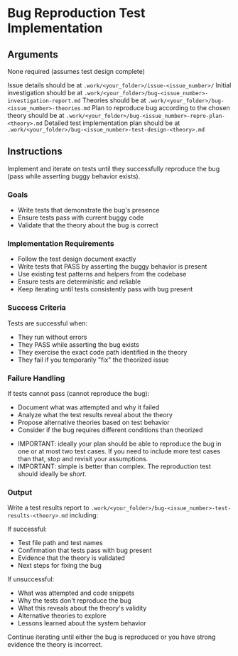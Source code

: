 # Bug Reproduction Test Implementation

## Arguments
None required (assumes test design complete)

Issue details should be at `.work/<your_folder>/issue-<issue_number>/`
Initial investigation should be at `.work/<your_folder>/bug-<issue_number>-investigation-report.md`
Theories should be at `.work/<your_folder>/bug-<issue_number>-theories.md`
Plan to reproduce bug according to the chosen theory should be at `.work/<your_folder>/bug-<issue_number>-repro-plan-<theory>.md`
Detailed test implementation plan should be at `.work/<your_folder>/bug-<issue_number>-test-design-<theory>.md`

## Instructions

Implement and iterate on tests until they successfully reproduce the bug (pass while asserting buggy behavior exists).

### Goals
- Write tests that demonstrate the bug's presence
- Ensure tests pass with current buggy code
- Validate that the theory about the bug is correct

### Implementation Requirements
- Follow the test design document exactly
- Write tests that PASS by asserting the buggy behavior is present
- Use existing test patterns and helpers from the codebase
- Ensure tests are deterministic and reliable
- Keep iterating until tests consistently pass with bug present

### Success Criteria
Tests are successful when:
- They run without errors
- They PASS while asserting the bug exists
- They exercise the exact code path identified in the theory
- They fail if you temporarily "fix" the theorized issue

### Failure Handling
If tests cannot pass (cannot reproduce the bug):
- Document what was attempted and why it failed
- Analyze what the test results reveal about the theory
- Propose alternative theories based on test behavior
- Consider if the bug requires different conditions than theorized

* IMPORTANT: ideally your plan should be able to reproduce the bug in one or at most two test cases. If you need to include more test cases than that, stop and revisit your assumptions.
* IMPORTANT: simple is better than complex. The reproduction test should ideally be *short*.

### Output
Write a test results report to `.work/<your_folder>/bug-<issue_number>-test-results-<theory>.md` including:

If successful:
- Test file path and test names
- Confirmation that tests pass with bug present
- Evidence that the theory is validated
- Next steps for fixing the bug

If unsuccessful:
- What was attempted and code snippets
- Why the tests don't reproduce the bug
- What this reveals about the theory's validity
- Alternative theories to explore
- Lessons learned about the system behavior

Continue iterating until either the bug is reproduced or you have strong evidence the theory is incorrect.
